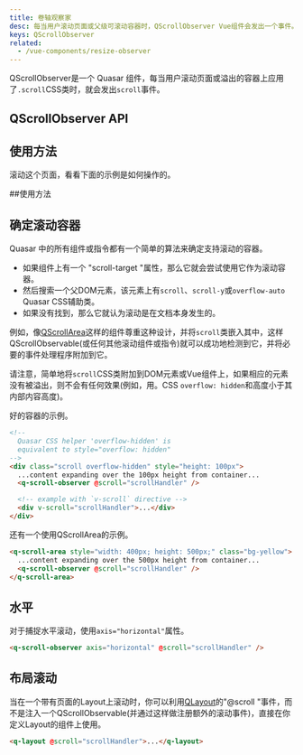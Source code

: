 ```yaml
---
title: 卷轴观察家
desc: 每当用户滚动页面或父级可滚动容器时，QScrollObserver Vue组件会发出一个事件。
keys: QScrollObserver
related:
  - /vue-components/resize-observer
---
```

QScrollObserver是一个 Quasar 组件，每当用户滚动页面或溢出的容器上应用了`.scroll`CSS类时，就会发出`scroll`事件。

## QScrollObserver API

<doc-api file="QScrollObserver" />

## 使用方法
滚动这个页面，看看下面的示例是如何操作的。

<doc-example title="基本" file="QScrollObserver/Basic" /> ##使用方法

## 确定滚动容器
 Quasar 中的所有组件或指令都有一个简单的算法来确定支持滚动的容器。
- 如果组件上有一个 "scroll-target "属性，那么它就会尝试使用它作为滚动容器。
- 然后搜索一个父DOM元素，该元素上有`scroll`、`scroll-y`或`overflow-auto` Quasar CSS辅助类。
- 如果没有找到，那么它就认为滚动是在文档本身发生的。

例如，像[QScrollArea](/vue-components/scroll-area)这样的组件尊重这种设计，并将`scroll`类嵌入其中，这样QScrollObservable(或任何其他滚动组件或指令)就可以成功地检测到它，并将必要的事件处理程序附加到它。

请注意，简单地将`scroll`CSS类附加到DOM元素或Vue组件上，如果相应的元素没有被溢出，则不会有任何效果(例如，用。CSS `overflow: hidden`和高度小于其内部内容高度)。

好的容器的示例。

```html
<!--
  Quasar CSS helper 'overflow-hidden' is
  equivalent to style="overflow: hidden"
-->
<div class="scroll overflow-hidden" style="height: 100px">
  ...content expanding over the 100px height from container...
  <q-scroll-observer @scroll="scrollHandler" />

  <!-- example with `v-scroll` directive -->
  <div v-scroll="scrollHandler">...</div>
</div>
```

还有一个使用QScrollArea的示例。

```html
<q-scroll-area style="width: 400px; height: 500px;" class="bg-yellow">
  ...content expanding over the 500px height from container...
  <q-scroll-observer @scroll="scrollHandler" />
</q-scroll-area>
```

## 水平
对于捕捉水平滚动，使用`axis="horizontal"`属性。

```html
<q-scroll-observer axis="horizontal" @scroll="scrollHandler" />
```

## 布局滚动
当在一个带有页面的Layout上滚动时，你可以利用[QLayout](/layout/layout)的"@scroll "事件，而不是注入一个QScrollObservable(并通过这样做注册额外的滚动事件)，直接在你定义Layout的组件上使用。

```html
<q-layout @scroll="scrollHandler">...</q-layout>
```
